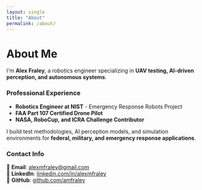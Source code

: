 ```yaml
---
layout: single
title: "About"
permalink: /about/
---
```


# About Me
I'm **Alex Fraley**, a robotics engineer specializing in **UAV testing, AI-driven perception, and autonomous systems**. 

### Professional Experience
- **Robotics Engineer at NIST** - Emergency Response Robots Project
- **FAA Part 107 Certified Drone Pilot**
- **NASA, RoboCup, and ICRA Challenge Contributor**

I build test methodologies, AI perception models, and simulation environments for **federal, military, and emergency response applications**.

### Contact Info
📧 **Email**: [alexmfraley@gmail.com](mailto:alexmfraley@gmail.com)  
🔗 **LinkedIn**: [linkedin.com/in/alexmfraley](https://linkedin.com/in/alexmfraley)  
🐙 **GitHub**: [github.com/amfraley](https://github.com/amfraley)
